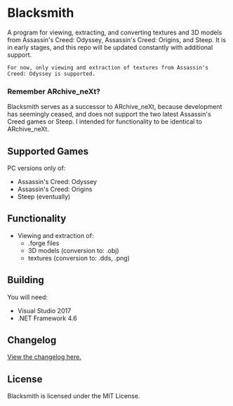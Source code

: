 # Blacksmith
A program for viewing, extracting, and converting textures and 3D models from Assassin's Creed: Odyssey, Assassin's Creed: Origins, and Steep. It is in early stages, and this repo will be updated constantly with additional support.

`For now, only viewing and extraction of textures from Assassin's Creed: Odyssey is supported.`

### Remember ARchive_neXt?
Blacksmith serves as a successor to ARchive_neXt, because development has seemingly ceased, and does not support the two latest Assassin's Creed games or Steep. I intended for functionality to be identical to ARchive_neXt.

## Supported Games
PC versions only of:
- Assassin's Creed: Odyssey
- Assassin's Creed: Origins
- Steep (eventually)

## Functionality
- Viewing and extraction of:
  - .forge files
  - 3D models (conversion to: .obj)
  - textures (conversion to: .dds, .png)

## Building
You will need:
- Visual Studio 2017
- .NET Framework 4.6

## Changelog
[View the changelog here.](https://github.com/theawesomecoder61/Blacksmith/blob/master/Changelog.md)

## License
Blacksmith is licensed under the MIT License.
